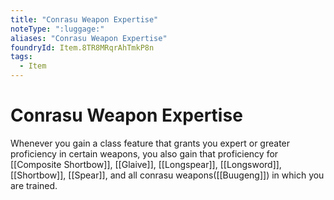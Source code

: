 ```yaml
---
title: "Conrasu Weapon Expertise"
noteType: ":luggage:"
aliases: "Conrasu Weapon Expertise"
foundryId: Item.8TR8MRqrAhTmkP8n
tags:
  - Item
---
```


# Conrasu Weapon Expertise

Whenever you gain a class feature that grants you expert or greater proficiency in certain weapons, you also gain that proficiency for [[Composite Shortbow]], [[Glaive]], [[Longspear]], [[Longsword]], [[Shortbow]], [[Spear]], and all conrasu weapons([[Buugeng]]) in which you are trained.
